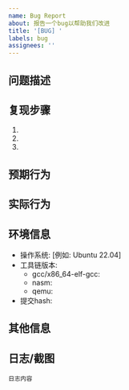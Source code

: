 ```yaml
---
name: Bug Report
about: 报告一个bug以帮助我们改进
title: '[BUG] '
labels: bug
assignees: ''
---
```


## 问题描述
<!-- 清晰简洁地描述这个bug是什么 -->

## 复现步骤
<!-- 如何复现这个问题 -->
1. 
2. 
3. 

## 预期行为
<!-- 描述你期望发生的事情 -->

## 实际行为
<!-- 描述实际发生的事情 -->

## 环境信息
- 操作系统: [例如: Ubuntu 22.04]
- 工具链版本:
  - gcc/x86_64-elf-gcc: 
  - nasm: 
  - qemu: 
- 提交hash: 

## 其他信息
<!-- 添加任何关于问题的其他有用信息 -->

## 日志/截图
<!-- 如果适用，添加相关日志或截图 -->
```
日志内容
```
